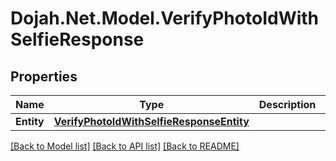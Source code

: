 # Dojah.Net.Model.VerifyPhotoIdWithSelfieResponse

## Properties

Name | Type | Description | Notes
------------ | ------------- | ------------- | -------------
**Entity** | [**VerifyPhotoIdWithSelfieResponseEntity**](VerifyPhotoIdWithSelfieResponseEntity.md) |  | [optional] 

[[Back to Model list]](../README.md#documentation-for-models) [[Back to API list]](../README.md#documentation-for-api-endpoints) [[Back to README]](../README.md)

